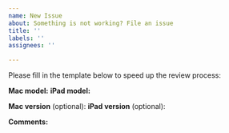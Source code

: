 ```yaml
---
name: New Issue
about: Something is not working? File an issue
title: ''
labels: ''
assignees: ''

---
```


Please fill in the template below to speed up the review process:

**Mac model:**
**iPad model:**

**Mac version** (optional):
**iPad version** (optional):

**Comments:**
